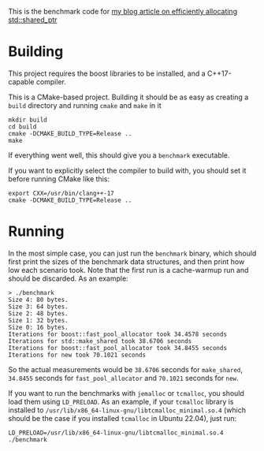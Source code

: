 This is the benchmark code for [my blog article on efficiently allocating std::shared_ptr](https://www.lukas-barth.net/blog/emacs-wsl-copy-clipboard/)

Building
==========

This project requires the boost libraries to be installed, and a C++17-capable compiler.

This is a CMake-based project. Building it should be as easy as creating a `build` directory and running `cmake` and `make` in it

```
mkdir build
cd build
cmake -DCMAKE_BUILD_TYPE=Release ..
make
```

If everything went well, this should give you a `benchmark` executable.

If you want to explicitly select the compiler to build with, you should set it before running CMake like this:

```
export CXX=/usr/bin/clang++-17
cmake -DCMAKE_BUILD_TYPE=Release ..
```

Running
=========

In the most simple case, you can just run the `benchmark` binary, which should first print the sizes of the benchmark data structures, and then print how low each scenario took. Note that the first run is a cache-warmup run and should be discarded. As an example:

```
> ./benchmark
Size 4: 80 bytes.
Size 3: 64 bytes.
Size 2: 48 bytes.
Size 1: 32 bytes.
Size 0: 16 bytes.
Iterations for boost::fast_pool_allocator took 34.4578 seconds
Iterations for std::make_shared took 38.6706 seconds
Iterations for boost::fast_pool_allocator took 34.8455 seconds
Iterations for new took 70.1021 seconds
```

So the actual measurements would be `38.6706` seconds for `make_shared`, `34.8455` seconds for `fast_pool_allocator` and `70.1021` seconds for `new`.

If you want to run the benchmarks with `jemalloc` or `tcmalloc`, you should load them using `LD_PRELOAD`. As an example, if your `tcmalloc` library is installed to `/usr/lib/x86_64-linux-gnu/libtcmalloc_minimal.so.4` (which should be the case if you installed `tcmalloc` in Ubuntu 22.04), just run:

```
LD_PRELOAD=/usr/lib/x86_64-linux-gnu/libtcmalloc_minimal.so.4 ./benchmark
```
